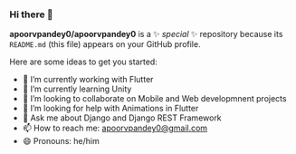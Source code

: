 ### Hi there 👋


**apoorvpandey0/apoorvpandey0** is a ✨ _special_ ✨ repository because its `README.md` (this file) appears on your GitHub profile.

Here are some ideas to get you started:

- 🔭 I’m currently working with Flutter
- 🌱 I’m currently learning Unity
- 👯 I’m looking to collaborate on Mobile and Web developmnent projects
- 🤔 I’m looking for help with Animations in Flutter
- 💬 Ask me about Django and Django REST Framework
- 📫 How to reach me: apoorvpandey0@gmail.com
- 😄 Pronouns: he/him
<!-- - ⚡ Fun fact:  -->
